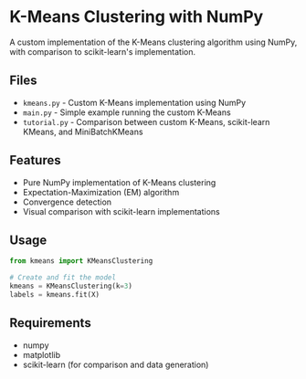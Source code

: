 # K-Means Clustering with NumPy

A custom implementation of the K-Means clustering algorithm using NumPy, with comparison to scikit-learn's implementation.

## Files

- `kmeans.py` - Custom K-Means implementation using NumPy
- `main.py` - Simple example running the custom K-Means
- `tutorial.py` - Comparison between custom K-Means, scikit-learn KMeans, and MiniBatchKMeans

## Features

- Pure NumPy implementation of K-Means clustering
- Expectation-Maximization (EM) algorithm
- Convergence detection
- Visual comparison with scikit-learn implementations

## Usage

```python
from kmeans import KMeansClustering

# Create and fit the model
kmeans = KMeansClustering(k=3)
labels = kmeans.fit(X)
```

## Requirements

- numpy
- matplotlib
- scikit-learn (for comparison and data generation)
